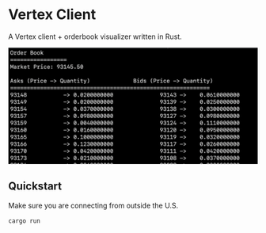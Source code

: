 # Vertex Client

A Vertex client + orderbook visualizer written in Rust.

<img src="readme-header.png" alt="Orderbook" width="600">

## Quickstart

Make sure you are connecting from outside the U.S.
```
cargo run
```
